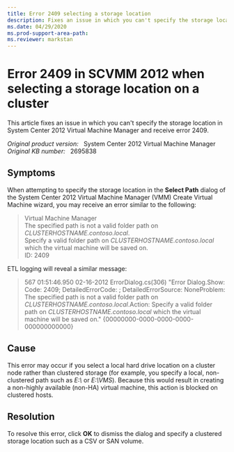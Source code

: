 ```yaml
---
title: Error 2409 selecting a storage location
description: Fixes an issue in which you can't specify the storage location in System Center 2012 Virtual Machine Manager and receive error 2409.
ms.date: 04/29/2020
ms.prod-support-area-path:
ms.reviewer: markstan
---
```

# Error 2409 in SCVMM 2012 when selecting a storage location on a cluster

This article fixes an issue in which you can't specify the storage location in System Center 2012 Virtual Machine Manager and receive error 2409.

_Original product version:_ &nbsp; System Center 2012 Virtual Machine Manager  
_Original KB number:_ &nbsp; 2695838

## Symptoms

When attempting to specify the storage location in the **Select Path** dialog of the System Center 2012 Virtual Machine Manager (VMM) Create Virtual Machine wizard, you may receive an error similar to the following:

> Virtual Machine Manager  
> The specified path is not a valid folder path on *CLUSTERHOSTNAME.contoso.local*.  
> Specify a valid folder path on *CLUSTERHOSTNAME.contoso.local* which the virtual machine will be saved on.  
> ID: 2409

ETL logging will reveal a similar message:  

> 567 01:51:46.950 02-16-2012 ErrorDialog.cs(306) "Error Dialog.Show: Code: 2409; DetailedErrorCode: ; DetailedErrorSource: NoneProblem: The specified path is not a valid folder path on *CLUSTERHOSTNAME.contoso.local*.Action: Specify a valid folder path on *CLUSTERHOSTNAME.contoso.local* which the virtual machine will be saved on." {00000000-0000-0000-0000-000000000000}

## Cause

This error may occur if you select a local hard drive location on a cluster node rather than clustered storage (for example, you specify a local, non-clustered path such as *E:\\* or *E:\VMS*). Because this would result in creating a non-highly available (non-HA) virtual machine, this action is blocked on clustered hosts.

## Resolution

To resolve this error, click **OK** to dismiss the dialog and specify a clustered storage location such as a CSV or SAN volume.
